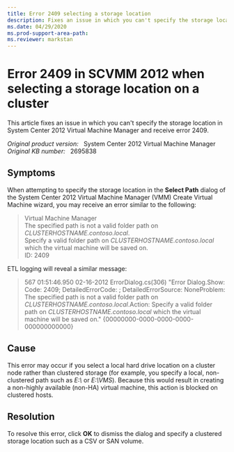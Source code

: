 ```yaml
---
title: Error 2409 selecting a storage location
description: Fixes an issue in which you can't specify the storage location in System Center 2012 Virtual Machine Manager and receive error 2409.
ms.date: 04/29/2020
ms.prod-support-area-path:
ms.reviewer: markstan
---
```

# Error 2409 in SCVMM 2012 when selecting a storage location on a cluster

This article fixes an issue in which you can't specify the storage location in System Center 2012 Virtual Machine Manager and receive error 2409.

_Original product version:_ &nbsp; System Center 2012 Virtual Machine Manager  
_Original KB number:_ &nbsp; 2695838

## Symptoms

When attempting to specify the storage location in the **Select Path** dialog of the System Center 2012 Virtual Machine Manager (VMM) Create Virtual Machine wizard, you may receive an error similar to the following:

> Virtual Machine Manager  
> The specified path is not a valid folder path on *CLUSTERHOSTNAME.contoso.local*.  
> Specify a valid folder path on *CLUSTERHOSTNAME.contoso.local* which the virtual machine will be saved on.  
> ID: 2409

ETL logging will reveal a similar message:  

> 567 01:51:46.950 02-16-2012 ErrorDialog.cs(306) "Error Dialog.Show: Code: 2409; DetailedErrorCode: ; DetailedErrorSource: NoneProblem: The specified path is not a valid folder path on *CLUSTERHOSTNAME.contoso.local*.Action: Specify a valid folder path on *CLUSTERHOSTNAME.contoso.local* which the virtual machine will be saved on." {00000000-0000-0000-0000-000000000000}

## Cause

This error may occur if you select a local hard drive location on a cluster node rather than clustered storage (for example, you specify a local, non-clustered path such as *E:\\* or *E:\VMS*). Because this would result in creating a non-highly available (non-HA) virtual machine, this action is blocked on clustered hosts.

## Resolution

To resolve this error, click **OK** to dismiss the dialog and specify a clustered storage location such as a CSV or SAN volume.
